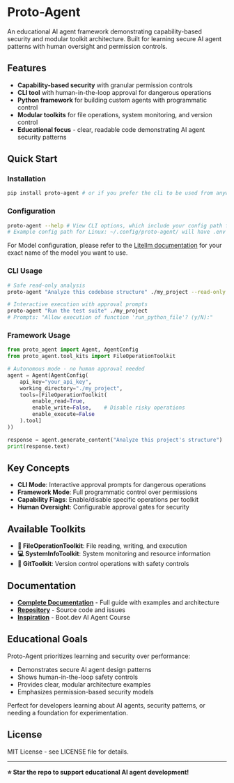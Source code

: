 # Proto-Agent

An educational AI agent framework demonstrating capability-based security and modular toolkit architecture. Built for learning secure AI agent patterns with human oversight and permission controls.

## Features

- **Capability-based security** with granular permission controls
- **CLI tool** with human-in-the-loop approval for dangerous operations
- **Python framework** for building custom agents with programmatic control
- **Modular toolkits** for file operations, system monitoring, and version control
- **Educational focus** - clear, readable code demonstrating AI agent security patterns

## Quick Start

### Installation

```bash
pip install proto-agent # or if you prefer the cli to be used from anywhere: pip install --user proto-agent
```

### Configuration

```bash
proto-agent --help # View CLI options, which include your config path for your OS 
# Example config path for Linux: ~/.config/proto-agent/ will have .env file and config.toml 
```

For Model configuration, please refer to the [Litellm documentation](https://docs.litellm.ai/docs/providers) for your exact name of the model you want to use.
### CLI Usage

```bash
# Safe read-only analysis
proto-agent "Analyze this codebase structure" ./my_project --read-only

# Interactive execution with approval prompts
proto-agent "Run the test suite" ./my_project
# Prompts: "Allow execution of function 'run_python_file'? (y/N):"
```

### Framework Usage

```python
from proto_agent import Agent, AgentConfig
from proto_agent.tool_kits import FileOperationToolkit

# Autonomous mode - no human approval needed
agent = Agent(AgentConfig(
    api_key="your_api_key",
    working_directory="./my_project",
    tools=[FileOperationToolkit(
        enable_read=True,
        enable_write=False,    # Disable risky operations
        enable_execute=False
    ).tool]
))

response = agent.generate_content("Analyze this project's structure")
print(response.text)
```

## Key Concepts

- **CLI Mode**: Interactive approval prompts for dangerous operations
- **Framework Mode**: Full programmatic control over permissions
- **Capability Flags**: Enable/disable specific operations per toolkit
- **Human Oversight**: Configurable approval gates for security

## Available Toolkits

- **📁 FileOperationToolkit**: File reading, writing, and execution
- **💻 SystemInfoToolkit**: System monitoring and resource information
- **🔧 GitToolkit**: Version control operations with safety controls

## Documentation

- **[Complete Documentation](./docs/README-full.md)** - Full guide with examples and architecture
- **[Repository](https://github.com/WeismannS/Proto-agent)** - Source code and issues
- **[Inspiration](https://boot.dev)** - Boot.dev AI Agent Course

## Educational Goals

Proto-Agent prioritizes learning and security over performance:

- Demonstrates secure AI agent design patterns
- Shows human-in-the-loop safety controls
- Provides clear, modular architecture examples
- Emphasizes permission-based security models

Perfect for developers learning about AI agents, security patterns, or needing a foundation for experimentation.

## License

MIT License - see LICENSE file for details.

---

**⭐ Star the repo to support educational AI agent development!**
